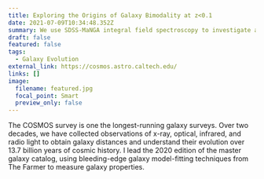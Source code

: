 ```yaml
---
title: Exploring the Origins of Galaxy Bimodality at z<0.1
date: 2021-07-09T10:34:48.352Z
summary: We use SDSS-MaNGA integral field spectroscopy to investigate a sample of rare post-starbust galaxies
draft: false
featured: false
tags:
  - Galaxy Evolution
external_link: https://cosmos.astro.caltech.edu/
links: []
image:
  filename: featured.jpg
  focal_point: Smart
  preview_only: false
---
```

The COSMOS survey is one the longest-running galaxy surveys. Over two decades, we have collected observations of x-ray, optical, infrared, and radio light to obtain galaxy distances and understand their evolution over 13.7 billion years of cosmic history. I lead the 2020 edition of the master galaxy catalog, using bleeding-edge galaxy model-fitting techniques from The Farmer to measure galaxy properties.
